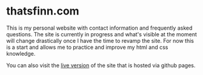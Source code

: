 # thatsfinn.com
This is my personal website with contact information and frequently asked questions. The site is currently in progress and what's visible at the moment will change drastically once I have the time to revamp the site. For now this is a start and allows me to practice and improve my html and css knowledge.

You can also visit the [live version](https://thatsfinn.com) of the site that is hosted via github pages.
